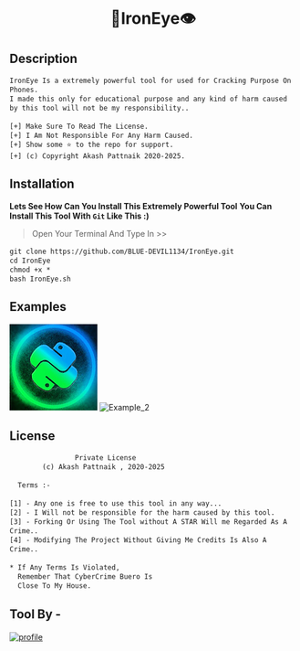 # <p align="center">:bat:IronEye:eye:</p>

## Description
```stylelint
IronEye Is a extremely powerful tool for used for Cracking Purpose On Phones.
I made this only for educational purpose and any kind of harm caused 
by this tool will not be my responsibility..

[+] Make Sure To Read The License.
[+] I Am Not Responsible For Any Harm Caused.
[+] Show some ⭐ to the repo for support.
[+] (c) Copyright Akash Pattnaik 2020-2025.
```

## Installation
**Lets See How Can You Install This Extremely Powerful Tool**
**You Can Install This Tool With `Git` Like This :)**
> Open Your Terminal And Type In >>
```stylelint
git clone https://github.com/BLUE-DEVIL1134/IronEye.git
cd IronEye
chmod +x *
bash IronEye.sh
```

## Examples
<img src="img/1.png" alt="Example_1">
<img src="img/2.png" alt="Example_2">

## License
```
                Private License
        (c) Akash Pattnaik , 2020-2025

  Terms :-

[1] - Any one is free to use this tool in any way...
[2] - I Will not be responsible for the harm caused by this tool.
[3] - Forking Or Using The Tool without A STAR Will me Regarded As A Crime..
[4] - Modifying The Project Without Giving Me Credits Is Also A Crime..

* If Any Terms Is Violated,
  Remember That CyberCrime Buero Is 
  Close To My House.
```

## **Tool By -**
<a href="https://telegram.me/AKASH_AM1" align="center">
    <img src="https://avatars1.githubusercontent.com/u/55914808?s=460&v=4" alt="profile" height="200" align="center">
</a>
